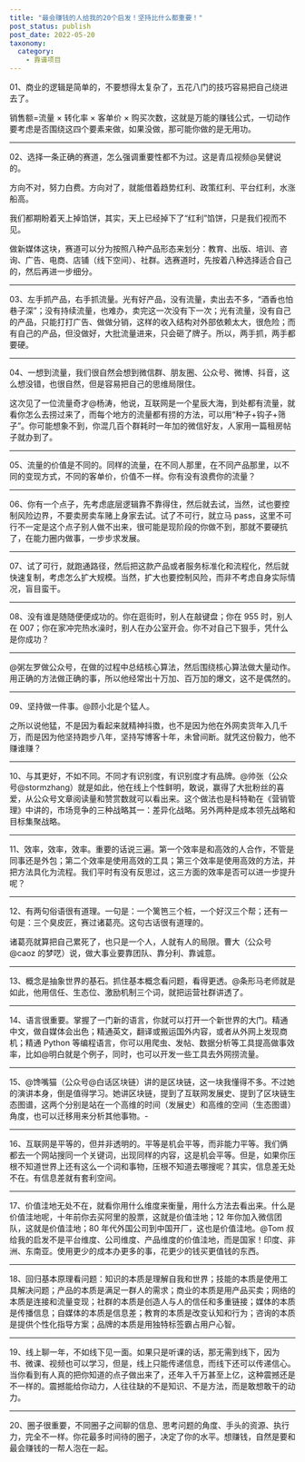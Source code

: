 ```yaml
---
title: "最会赚钱的人给我的20个启发！坚持比什么都重要！"
post_status: publish
post_date: 2022-05-20
taxonomy:
  category:
    - 靠谱项目
---
```


01、商业的逻辑是简单的，不要想得太复杂了，五花八门的技巧容易把自己绕进去了。

销售额=流量 × 转化率 × 客单价 × 购买次数，这就是万能的赚钱公式，一切动作要考虑是否围绕这四个要素来做，如果没做，那可能你做的是无用功。

---

02、选择一条正确的赛道，怎么强调重要性都不为过。这是青瓜视频@吴健说的。

方向不对，努力白费。方向对了，就能借着趋势红利、政策红利、平台红利，水涨船高。

我们都期盼着天上掉馅饼，其实，天上已经掉下了“红利”馅饼，只是我们视而不见。

做新媒体这块，赛道可以分为按照八种产品形态来划分：教育、出版、培训、咨询、广告、电商、店铺（线下空间）、社群。选赛道时，先按着八种选择适合自己的，然后再进一步细分。

---

03、左手抓产品，右手抓流量。光有好产品，没有流量，卖出去不多，“酒香也怕巷子深”；没有持续流量，也难办，卖完这一次没有下一次；光有流量，没有自己的产品，只能打打广告、做做分销，这样的收入结构对外部依赖太大，很危险；而有自己的产品，但没做好，大批流量进来，只会砸了牌子。所以，两手抓，两手都要硬。

---

04、一想到流量，我们很自然会想到微信群、朋友圈、公众号、微博、抖音，这么想没错，也很自然，但是容易把自己的思维局限住。

这次见了一位流量奇才@杨涛，他说，互联网是一个星辰大海，到处都有流量，就看你怎么去捞过来了，而每个地方的流量都有捞的方法，可以用“种子+钩子+筛子”。你可能想象不到，你混几百个群耗时一年加的微信好友，人家用一篇租房帖子就办到了。

---

05、流量的价值是不同的。同样的流量，在不同人那里，在不同产品那里，以不同的变现方式，不同的客单价，价值不一样。你有没有浪费你的流量？

---

06、你有一个点子，先考虑底层逻辑靠不靠得住，然后就去试，当然，试也要控制风险边界，不要卖房卖车赌上身家去试。试了不可行，就立马 pass，这里不可行不一定是这个点子别人做不出来，很可能是现阶段的你做不到，那就不要硬抗了，在能力圈内做事，一步步求发展。

---

07、试了可行，就跑通路径，然后把这款产品或者服务标准化和流程化，然后就快速复制，考虑怎么扩大规模。当然，扩大也要控制风险，而非不考虑自身实际情况，盲目蛮干。

---

08、没有谁是随随便便成功的。你在逛街时，别人在敲键盘；你在 955 时，别人在 007；你在家冲完热水澡时，别人在办公室开会。你不对自己下狠手，凭什么是你成功？

---

@粥左罗做公众号，在做的过程中总结核心算法，然后围绕核心算法做大量动作。用正确的方法做正确的事，所以他经常出十万加、百万加的爆文，这不是偶然的。

---

09、坚持做一件事。@顾小北是个猛人。

之所以说他猛，不是因为看起来就精神抖擞，也不是因为他在外网卖货年入几千万，而是因为他坚持跑步八年，坚持写博客十年，未曾间断。就凭这份毅力，他不赚谁赚？

---

10、与其更好，不如不同。不同才有识别度，有识别度才有品牌。@帅张（公众号@stormzhang）就是如此，他在线上个性鲜明，敢说，赢得了大批粉丝的喜爱，从公众号文章阅读量和赞赏数就可以看出来。这个做法也是科特勒在《营销管理》中讲的，市场竞争的三种战略其一：差异化战略。另外两种是成本领先战略和目标集聚战略。

---

11、效率，效率，效率。重要的话说三遍。第一个效率是和高效的人合作，不管是同事还是外包；第二个效率是使用高效的工具；第三个效率是使用高效的方法，并把方法具化为流程。我们平时有没有反思过，这三方面的效率是否可以进一步提升呢？

---

12、有两句俗语很有道理。一句是：一个篱笆三个桩，一个好汉三个帮；还有一句是：三个臭皮匠，赛过诸葛亮。这句古话很有道理的。

诸葛亮就算把自己累死了，也只是一个人，人就有人的局限。曹大（公众号@caoz 的梦呓）说，做大事业要靠团队、靠分利、靠诚意。

---

13、概念是抽象世界的基石。抓住基本概念看问题，看得更透。@条形马老师就是如此，他用信任、生态位、激励机制三个词，就把运营社群讲透了。

---

14、语言很重要。掌握了一门新的语言，你就可以打开一个新世界的大门。精通中文，做自媒体会出色；精通英文，翻译或搬运国外内容，或者从外网上发现商机；精通 Python 等编程语言，你可以用爬虫、发帖、数据分析等工具提高做事效率，比如@明白就是个例子，同时，也可以开发一些工具去外网捞流量。

---

15、@馋嘴猫（公众号@白话区块链）讲的是区块链，这一块我懂得不多。不过她的演讲本身，倒是值得学习。她讲区块链，提到了互联网发展史、提到了区块链生态图谱，这两个分别是站在一个高维的时间（发展史）和高维的空间（生态图谱）角度，也可以迁移用来分析其他事物。-

---

16、互联网是平等的，但并非透明的。平等是机会平等，而非能力平等。我们俩都去一个网站搜同一个关键词，出现同样的内容，这是机会平等。但是，如果你压根不知道世界上还有这么一个词和事物，压根不知道去哪搜呢？其实，信息差无处不在。有信息差就有套利空间。

---

17、价值洼地无处不在，就看你用什么维度来衡量，用什么方法去看出来。什么是价值洼地呢，十年前你去买阿里的股票，这就是价值洼地；12 年你加入微信团队，这就是价值洼地；80 年代外国公司到中国开厂，这也是价值洼地。@Tom 叔给我的启发不是平台维度、公司维度、产品维度的价值洼地，而是国家！印度、非洲、东南亚。使用更少的成本办更多的事，花更少的钱买更值钱的东西。

---

18、回归基本原理看问题：知识的本质是理解自我和世界；技能的本质是使用工具解决问题；产品的本质是满足一群人的需求；商业的本质是用产品买卖；网络的本质是连接和流量变现；社群的本质是创造人与人的信任和多重链接；媒体的本质是传播信息；自媒体的本质是信息差；教育的本质是改变认知和行为；咨询的本质是提供个性化指导方案；品牌的本质是用独特标签霸占用户心智。

---

19、线上聊一年，不如线下见一面。如果只是听课的话，那无需到线下，因为书、微课、视频也可以学习，但是，线上只能传递信息，而线下还可以传递信心。当你看到有人真的把你知道的点子做出来了，还年入千万甚至上亿，这种震撼还是不一样的。震撼能给你动力，人往往缺的不是知识、不是方法，而是敢想敢干的动力。

---

20、圈子很重要，不同圈子之间聊的信息、思考问题的角度、手头的资源、执行力，完全不一样。你花最多时间待的圈子，决定了你的水平。想赚钱，自然是要和最会赚钱的一帮人泡在一起。
